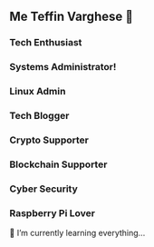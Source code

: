 ## Me Teffin Varghese 👋
### Tech Enthusiast
### Systems Administrator!
### Linux Admin
### Tech Blogger
### Crypto Supporter
### Blockchain Supporter
### Cyber Security
### Raspberry Pi Lover
🌱 I’m currently learning everything...
